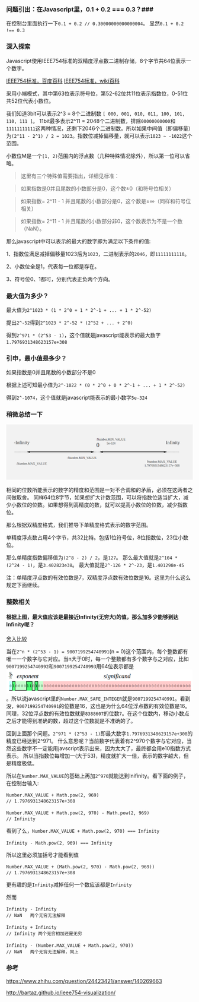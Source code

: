 ### 问题引出：在Javascript里，0.1 + 0.2 === 0.3？###

在控制台里面执行一下`0.1 + 0.2 // 0.30000000000000004`。
显然`0.1 + 0.2 !== 0.3`

### 深入探索 ###

Javascript使用IEEE754标准的双精度浮点数二进制存储，8个字节共64位表示一个数字。

[IEEE754标准，百度百科](https://baike.baidu.com/item/IEEE%20754/3869922)
[IEEE754标准，wiki百科](https://zh.wikipedia.org/wiki/IEEE_754)

采用小端模式，其中第63位表示符号位，第52-62位共11位表示指数位，0-51位共52位代表小数位。

我们知道3bit可以表示2^3 = 8个二进制数 `[ 000, 001, 010, 011, 100, 101, 110, 111 ]`。
11bit最多表示2^11 = 2048个二进制数，排除`00000000000`和`11111111111`这两种情况，还剩下2046个二进制数。所以如果中间值（即偏移量）为`(2^11 - 2^1) / 2 = 1023`。指数位减掉偏移量，就可以表示`1023 ~ -1022`这个范围。

小数位M是一个`[1, 2)`范围内的浮点数（几种特殊情况除外），所以第一位可以省略。

>这里有三个特殊值需要指出，详细见标准：

>如果指数是0并且尾数的小数部分是0，这个数±0（和符号位相关）

>如果指数= 2^11 - 1 并且尾数的小数部分是0，这个数是±∞（同样和符号位相关）

>如果指数= 2^11 - 1 并且尾数的小数部分非0，这个数表示为不是一个数（NaN）。

那么javascript中可以表示的最大的数字即为满足以下条件的值:

1、指数位满足减掉偏移量1023后为`1023`，二进制表示的`2046`，即`11111111110`。

2、小数位全是1，代表每一位都是存在。

3、符号位0、1都可，分别代表正负两个方向。

### 最大值为多少？ ###

最大值为`2^1023 * (1 * 2^0 + 1 * 2^-1 + ... + 1 * 2^-52)`

提出`2^-52`得到`2^1023 * 2^-52 * (2^52 + ... + 2^0)`

得到`2^971 * (2^53 - 1)`，这个值就是javascript能表示的最大数字`1.7976931348623157e+308`


### 引申，最小值是多少？ ###

如果指数是0并且尾数的小数部分不是0

根据上述可知最小值为`2^-1022 * (0 * 2^0 + 0 * 2^-1 + ... + 1 * 2^-52)`

得到`2^-1074`，这个值就是javascript能表示的最小数字`5e-324`

### 稍微总结一下 ###

![预览](./1.png)

相同的位数所能表示的数字的精度和范围是一对不合调和的矛盾，必须在这两者之间做取舍。
同样64位8字节，如果想扩大计数范围，可以将指数位适当扩大，减少小数位的位数。如果想得到高精度的数，就可以提高小数位的位数，减少指数位。

那么根据双精度格式，我们推导下单精度格式表示的数字范围。

单精度浮点数占用4个字节，共32比特。包括1位符号位，8位指数位，23位小数位。

那么单精度指数偏移值为`(2^8 - 2) / 2`，是`127`。
那么最大值就是`2^104 * (2^24 - 1)`，是`3.402823e38`。
最大值就是`2^-126 * 2^-23`，是`1.401298e-45`

注：单精度浮点数的有效位数是7，双精度浮点数有效位数是16。这里为什么这么规定下面继续。

### 整数相关 ###

#### 根据上图，最大值应该是最接近Infinity(无穷大)的值，那么加多少能够到达Infinity呢？ ####

[舍入比较](https://zh.wikipedia.org/wiki/IEEE_754#%E6%B5%AE%E9%BB%9E%E6%95%B8%E7%9A%84%E6%8D%A8%E5%85%A5)

当在`2^n * (2^53 - 1) = 9007199254740991`(n = 0)这个范围内，每个整数都有唯一一个数字与它对应。当n大于0时，每一个整数都有多个数字与之对应，比如`9007199254740992`和`9007199254740993`用64位表示都是![](./2.png)。所以说javascript里的`Number.MAX_SAFE_INTEGER`就是`9007199254740991`。看到没，`9007199254740991`的位数是16，这也是为什么64位浮点数的有效位数是16。同理，32位浮点数的有效位数就是`8388607`的位数`7`。在这个位数内，移动小数点之后才能得到准确的数，超过这个位数就是不准确的了。

回到上面那个问题。`2^971 * (2^53 - 1)`即最大数字`1.7976931348623157e+308`的精度已经达到2^971。
什么意思呢？当前数字代表着有2^970个数字与它对应，当然这些数字不一定能用javscript表示出来，因为太大了，最终都会用e10指数方式表示。
所以当指数位每增加一(大于53)，精度就扩大一倍，表示的数字越大，但是精度极低。

所以在`Number.MAX_VALUE`的基础上再加`2^970`就能达到Inifinity。看下面的例子，在控制台输入:

```
Number.MAX_VALUE + Math.pow(2, 969)
// 1.7976931348623157e+308

Number.MAX_VALUE + Math.pow(2, 970) - Math.pow(2, 969)
// Infinity

```

看到了么，`Number.MAX_VALUE + Math.pow(2, 970) === Infinity`

`Infinity - Math.pow(2, 969) === Infinity`

所以这里必须加括号才能看到值

```
Number.MAX_VALUE + (Math.pow(2, 970) - Math.pow(2, 969))
// 1.7976931348623157e+308

```

更有趣的是`Infinity`减掉任何一个数应该都是`Infinity`

然而

```
Infinity - Infinity
// NaN   两个无穷无法解释

Infinity + Infinity
// Infinity 两个无穷相加还是无穷

Infinity - (Number.MAX_VALUE + Math.pow(2, 970))
// NaN   两个无穷无法解释，同上
```

### 参考 ###

https://www.zhihu.com/question/24423421/answer/140269663

http://bartaz.github.io/ieee754-visualization/

